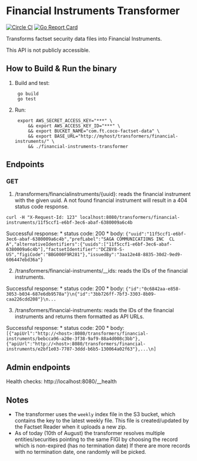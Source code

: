 Financial Instruments Transformer
=================================

[![Circle CI](https://circleci.com/gh/Financial-Times/financial-instruments-transformer/tree/master.png?style=shield)](https://circleci.com/gh/Financial-Times/financial-instruments-transformer/tree/master)
[![Go Report Card](https://goreportcard.com/badge/github.com/Financial-Times/financial-instruments-transformer)](https://goreportcard.com/report/github.com/Financial-Times/financial-instruments-transformer)

Transforms factset security data files into Financial Instruments.

This API is not publicly accessible.

How to Build & Run the binary
-----------------------------

1. Build and test:

        go build
        go test

2. Run:

        export AWS_SECRET_ACCESS_KEY="***" \
            && export AWS_ACCESS_KEY_ID="***" \
            && export BUCKET_NAME="com.ft.coco-factset-data" \
            && export BASE_URL="http://myhost/transformers/financial-instruments/" \
            && ./financial-instruments-transformer

Endpoints
----------

### GET
1. /transformers/financialinstruments/{uuid}: reads the financial instrument with the given uuid. A not found financial instrument will result in a 404 status code response.

`curl -H "X-Request-Id: 123" localhost:8080/transformers/financial-instruments/11f5ccf1-e6bf-3ec6-abaf-6380009a6c4b`

Successful response:
    * status code: 200
    * body: `{"uuid":"11f5ccf1-e6bf-3ec6-abaf-6380009a6c4b","prefLabel":"SAGA COMMUNICATIONS INC  CL A","alternativeIdentifiers":{"uuids":["11f5ccf1-e6bf-3ec6-abaf-6380009a6c4b"],"factsetIdentifier":"DCZBY8-S-US","figiCode":"BBG000F9R281"},"issuedBy":"3aa12e48-8835-30d2-9ed9-606447ebd36a"}`
    
2. /transformers/financial-instruments/__ids: reads the IDs of the financial instruments.

Successful response:
    * status code: 200
    * body: `{"id":"0c6842aa-e858-3053-b034-687e6db9578a"}\n{"id":"3bb726ff-7bf3-3303-8b09-caa226cdd208"}\n...`

3. /transformers/financial-instruments: reads the IDs of the financial instruments and returns them formatted as API URLs.

Successful response:
    * status code: 200
    * body: `[{"apiUrl":"http://<host>:8080/transformers/financial-instruments/bebcca96-a20e-3f38-9af9-88a4d008c3bb"},{"apiUrl":"http://<host>:8080/transformers/financial-instruments/e2bf1e03-7707-3ddd-b6b5-130064a02f63"},...\n]`

Admin endpoints
---------------
Health checks: http://localhost:8080/__health    
    
Notes
-----
- The transformer uses the `weekly` index file in the S3 bucket, which contains the key to the latest weekly file.  This file is created/updated by the Factset Reader when it uploads a new zip.
- As of today (10th of August) the transformer resolves multiple entities/securities pointing to the same FIGI by choosing the record which is non-expired (has no termination date)
If there are more records with no termination date, one randomly will be picked.  
